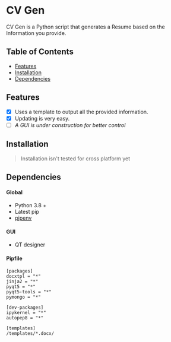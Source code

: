 # CV Gen

CV Gen is a Python script that generates a Resume based on the Information you provide.

## Table of Contents

-   [Features](##Features)
-   [Installation](##Installation)
-   [Dependencies](##Dependencies)

## Features

-   [x] Uses a template to output all the provided information.
-   [x] Updating is very easy.
-   [ ] _A GUI is under construction for better control_

## Installation

> Installation isn't tested for cross platform yet

## Dependencies

#### Global

-   Python 3.8 +
-   Latest pip
-   [pipenv](https://github.com/rp-bot/django_checklist#pipenv-installation)

#### GUI

-   QT designer

#### Pipfile

```shell
[packages]
docxtpl = "*"
jinja2 = "*"
pyqt5 = "*"
pyqt5-tools = "*"
pymongo = "*"

[dev-packages]
ipykernel = "*"
autopep8 = "*"

[templates]
/templates/*.docx/
```
